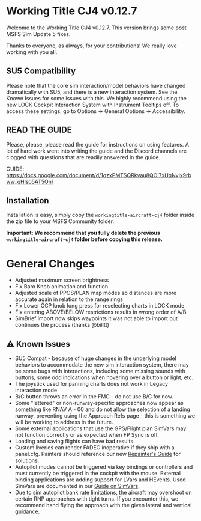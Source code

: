 # Working Title CJ4 v0.12.7
Welcome to the Working Title CJ4 v0.12.7. This version brings some post MSFS Sim Update 5 fixes.

Thanks to everyone, as always, for your contributions! We really love working with you all.

## SU5 Compatibility
Please note that the core sim interaction/model behaviors have changed dramatically with SU5, and there is a new interaction system. See the Known Issues for some issues with this. We highly recommend using the new LOCK Cockpit Interaction System with Instrument Tooltips off. To access these settings, go to Options -> General Options -> Accessibility.

## READ THE GUIDE
Please, please, please read the guide for instructions on using features. A lot of hard work went into writing the guide and the Discord channels are clogged with questions that are readily answered in the guide.

GUIDE: https://docs.google.com/document/d/1qzxPMTSQRkvau8QOi7xUqNvjx9rbww_qHlso5AT5OnI

## Installation
Installation is easy, simply copy the `workingtitle-aircraft-cj4` folder inside the zip file to your MSFS Community folder. 

**Important: We recommend that you fully delete the previous `workingtitle-aircraft-cj4` folder before copying this release.**

# General Changes
- Adjusted maximum screen brightness
- Fix Baro Knob animation and function
- Adjusted scale of PPOS/PLAN map modes so distances are more accurate again in relation to the range rings
- Fix Lower CCP knob long press for reselecting charts in LOCK mode
- Fix entering ABOVE/BELOW restrictions results in wrong order of A/B 
- SimBrief import now skips waypoints it was not able to import but continues the process (thanks @billtt)

## ⚠️ Known Issues
* SU5 Compat - because of huge changes in the underlying model behaviors to accommodate the new sim interaction system, there may be some bugs with interactions, including some missing sounds with buttons, some odd indications when hovering over a button or light, etc.
* The joystick used for panning charts does not work in Legacy interaction mode
* B/C button throws an error in the FMC - do not use B/C for now.
* Some "lettered" or non-runway-specific approaches now appear as something like RNAV A - 00 and do not allow the selection of a landing runway, preventing using the Approach Refs page - this is something we will be working to address in the future.
* Some external applications that use the GPS/Flight plan SimVars may not function correctly or as expected when FP Sync is off.
* Loading and saving flights can have bad results.
* Custom liveries can render FADEC inoperative if they ship with a panel.cfg. Painters should reference our new [Repainter's Guide](https://www.workingtitle.aero/packages/cj4/guide/repainter) for solutions.
* Autopilot modes cannot be triggered via key bindings or controllers and must currently be triggered in the cockpit with the mouse. External binding applications are adding support for LVars and HEvents. Used SimVars are documented in our [Guide on SimVars](https://www.workingtitle.aero/packages/cj4/guides/simvars).
* Due to sim autopilot bank rate limitations, the aircraft may overshoot on certain RNP approaches with tight turns. If you encounter this, we recommend hand flying the approach with the given lateral and vertical guidance.
